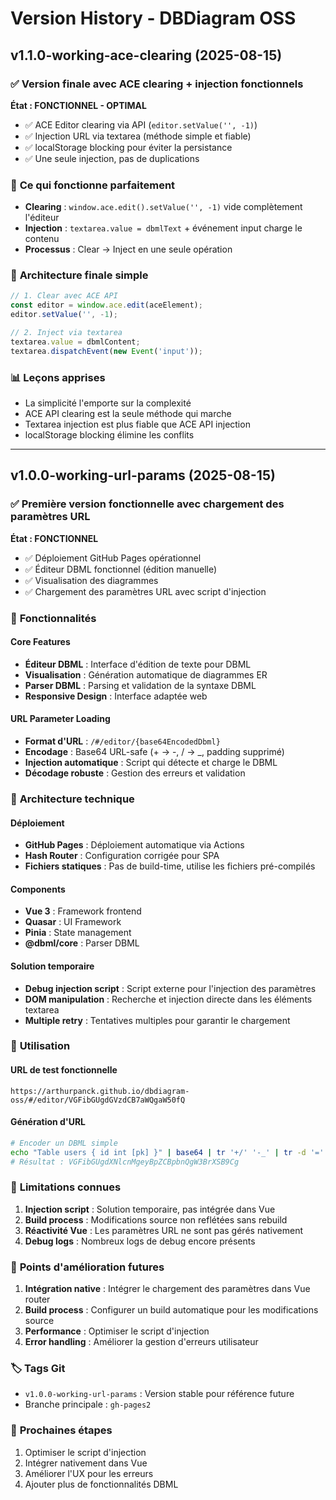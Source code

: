 # Version History - DBDiagram OSS

## v1.1.0-working-ace-clearing (2025-08-15)

### ✅ **Version finale avec ACE clearing + injection fonctionnels**

**État : FONCTIONNEL - OPTIMAL**
- ✅ ACE Editor clearing via API (`editor.setValue('', -1)`)
- ✅ Injection URL via textarea (méthode simple et fiable)
- ✅ localStorage blocking pour éviter la persistance
- ✅ Une seule injection, pas de duplications

### 🎯 **Ce qui fonctionne parfaitement**
- **Clearing** : `window.ace.edit().setValue('', -1)` vide complètement l'éditeur
- **Injection** : `textarea.value = dbmlText` + événement input charge le contenu
- **Processus** : Clear → Inject en une seule opération

### 🔧 **Architecture finale simple**
```javascript
// 1. Clear avec ACE API
const editor = window.ace.edit(aceElement);
editor.setValue('', -1);

// 2. Inject via textarea
textarea.value = dbmlContent;
textarea.dispatchEvent(new Event('input'));
```

### 📊 **Leçons apprises**
- La simplicité l'emporte sur la complexité
- ACE API clearing est la seule méthode qui marche
- Textarea injection est plus fiable que ACE API injection
- localStorage blocking élimine les conflits

---

## v1.0.0-working-url-params (2025-08-15)

### ✅ **Première version fonctionnelle avec chargement des paramètres URL**

**État : FONCTIONNEL**
- ✅ Déploiement GitHub Pages opérationnel
- ✅ Éditeur DBML fonctionnel (édition manuelle)
- ✅ Visualisation des diagrammes
- ✅ Chargement des paramètres URL avec script d'injection

### 🎯 **Fonctionnalités**

#### Core Features
- **Éditeur DBML** : Interface d'édition de texte pour DBML
- **Visualisation** : Génération automatique de diagrammes ER
- **Parser DBML** : Parsing et validation de la syntaxe DBML
- **Responsive Design** : Interface adaptée web

#### URL Parameter Loading
- **Format d'URL** : `/#/editor/{base64EncodedDbml}`
- **Encodage** : Base64 URL-safe (+ → -, / → _, padding supprimé)
- **Injection automatique** : Script qui détecte et charge le DBML
- **Décodage robuste** : Gestion des erreurs et validation

### 🔧 **Architecture technique**

#### Déploiement
- **GitHub Pages** : Déploiement automatique via Actions
- **Hash Router** : Configuration corrigée pour SPA
- **Fichiers statiques** : Pas de build-time, utilise les fichiers pré-compilés

#### Components
- **Vue 3** : Framework frontend
- **Quasar** : UI Framework
- **Pinia** : State management
- **@dbml/core** : Parser DBML

#### Solution temporaire
- **Debug injection script** : Script externe pour l'injection des paramètres
- **DOM manipulation** : Recherche et injection directe dans les éléments textarea
- **Multiple retry** : Tentatives multiples pour garantir le chargement

### 📝 **Utilisation**

#### URL de test fonctionnelle
```
https://arthurpanck.github.io/dbdiagram-oss/#/editor/VGFibGUgdGVzdCB7aWQgaW50fQ
```

#### Génération d'URL
```bash
# Encoder un DBML simple
echo "Table users { id int [pk] }" | base64 | tr '+/' '-_' | tr -d '='
# Résultat : VGFibGUgdXNlcnMgeyBpZCBpbnQgW3BrXSB9Cg
```

### 🐛 **Limitations connues**

1. **Injection script** : Solution temporaire, pas intégrée dans Vue
2. **Build process** : Modifications source non reflétées sans rebuild
3. **Réactivité Vue** : Les paramètres URL ne sont pas gérés nativement
4. **Debug logs** : Nombreux logs de debug encore présents

### 🔄 **Points d'amélioration futures**

1. **Intégration native** : Intégrer le chargement des paramètres dans Vue router
2. **Build process** : Configurer un build automatique pour les modifications source
3. **Performance** : Optimiser le script d'injection
4. **Error handling** : Améliorer la gestion d'erreurs utilisateur

### 🏷️ **Tags Git**
- `v1.0.0-working-url-params` : Version stable pour référence future
- Branche principale : `gh-pages2`

### 🚀 **Prochaines étapes**
1. Optimiser le script d'injection
2. Intégrer nativement dans Vue
3. Améliorer l'UX pour les erreurs
4. Ajouter plus de fonctionnalités DBML
